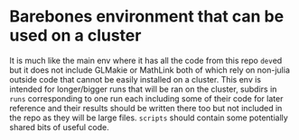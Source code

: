 # Barebones environment that can be used on a cluster
It is much like the main env where it has all the code from this repo `dev`ed but it does not include GLMakie or MathLink both of which rely on non-julia outside code that cannot be easily installed on a cluster.
This env is intended for longer/bigger runs that will be ran on the cluster, subdirs in `runs` corresponding to one run each including some of their code for later reference and their results should be written there too but not included in the repo as they will be large files.
`scripts` should contain some potentially shared bits of useful code.
